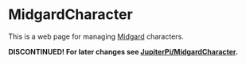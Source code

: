# MidgardCharacter

This is a web page for managing [Midgard](https://midgard-online.de/startseite.html "Midgard Online") characters. 

**DISCONTINUED! For later changes see [JupiterPi/MidgardCharacter](https://github.com/JupiterPi/MidgardCharacter).**
